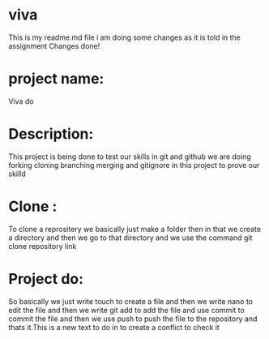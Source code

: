 # viva
This is my readme.md file i am doing some changes as it is told in the assignment 
Changes done!
# project name:
Viva do
# Description:
This project is being done to test our skills in git and github we are doing forking cloning branching merging
and gitignore in this project to prove our skilld
# Clone :
To clone a reprositery we basically just make a folder then in that we create a directory and then we go to that directory and we use the command git clone repository link
# Project do:
So basically we just write touch to create a file and then we write nano to edit the file and then we write git add to add the file and use commit to commit the file and then we use push to push the file to the repository and thats it.This is a new text to do in to create a conflict to check it
